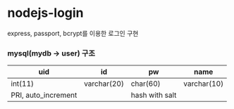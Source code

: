 # nodejs-login
express, passport, bcrypt를 이용한 로그인 구현


### mysql(mydb -> user) 구조
| uid       | id                 |  pw          | name         |
| -------  | ------------- | ---------- | ------------ |
| int(11)  | varchar(20)  | char(60)  |  varchar(10) |
| PRI, auto_increment |   | hash with salt | |  |
